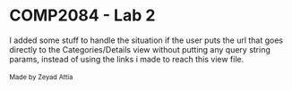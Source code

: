 <h1>COMP2084 - Lab 2</h1>
<p>
    I added some stuff to handle the situation if the user puts the url that goes directly to the 
    Categories/Details view without putting any query string params, instead of using the links i made
    to reach this view file.
    <br><br><small>Made by Zeyad Attia</small>
</p>
